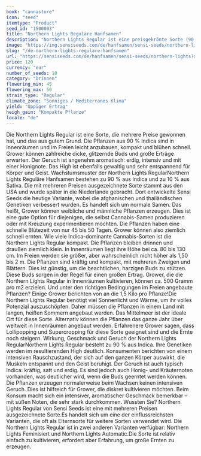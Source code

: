 ```yaml
---
book: "cannastore"
icon: "seed"
itemtype: "Product"
seed_id: "1500003"
title: "Northern Lights Reguläre Hanfsamen"
description: "Northern Lights Regular ist eine preisgekrönte Sorte (90 % Indica/10 % Sativa). Ertrag: bis zu 1,5 Kilo pro Pflanze; Aroma: honigsüß, erdig."
image: "https://img.sensiseeds.com/de/hanfsamen/sensi-seeds/northern-lights-image.png"
slug: "/de-northern-lights-regulare-hanfsamen"
url: "https://sensiseeds.com/de/hanfsamen/sensi-seeds/northern-lights?a_aid=cannastore"
price: 120
currency: "eur"
number_of_seeds: 10
category: "Drinnen"
flowering_min: 45
flowering_max: 50
strain_type: "Regular"
climate_zone: "Sonniges / Mediterranes Klima"
yield: "Üppiger Ertrag"
heigh_gain: "Kompakte Pflanze"
locale: "de"
---
```

Die Northern Lights Regular ist eine Sorte, die mehrere Preise gewonnen hat, und das aus gutem Grund. Die Pflanzen aus 90 % Indica sind in Innenräumen und im Freien leicht anzubauen, kompakt und blühen schnell. Grower können zahlreiche dicke, glitzernde Buds und große Erträge erwarten. Der Geruch ist angenehm aromatisch: erdig, intensiv und mit einer Honignote. Das High ist ebenfalls gewaltig und sehr entspannend für Körper und Geist. Wachstumsmuster der Northern Lights RegularNorthern Lights Reguläre Hanfsamen bestehen zu 90 % aus Indica und zu 10 % aus Sativa. Die mit mehreren Preisen ausgezeichnete Sorte stammt aus den USA und wurde später in die Niederlande gebracht. Dort entwickelte Sensi Seeds die heutige Variante, wobei die afghanischen und thailändischen Genetiken verbessert wurden. Es handelt sich um normale Samen. Das heißt, Grower können weibliche und männliche Pflanzen erzeugen. Dies ist eine gute Option für diejenigen, die selbst Cannabis-Samen produzieren oder mit Kreuzung experimentieren möchten. Die Pflanzen haben eine schnelle Blütezeit von nur 45 bis 50 Tagen. Grower können also ziemlich schnell ernten. Wie viele Indica-dominante Cannabis-Sorten ist die Northern Lights Regular kompakt. Die Pflanzen bleiben drinnen und draußen ziemlich klein. In Innenräumen liegt ihre Höhe bei ca. 80 bis 130 cm. Im Freien werden sie größer, aber wahrscheinlich nicht höher als 1,50 bis 2 m. Die Pflanzen sind kräftig und kompakt, mit mehreren Zweigen und Blättern. Dies ist günstig, um die beachtlichen, harzigen Buds zu stützen. Diese Buds sorgen in der Regel für einen großen Ertrag. Grower, die die Northern Lights Regular in Innenräumen kultivieren, können ca. 500 Gramm pro m2 erzielen. Und unter den richtigen Bedingungen im Freien angebaute Pflanzen? Einige Grower berichten von an die 1,5 Kilo pro Pflanze!Die Northern Lights Regular benötigt viel Sonnenlicht und Wärme, um ihr volles Potenzial auszuschöpfen. Daher müssen die Pflanzen in einem Land mit langen, heißen Sommern angebaut werden. Das Mittelmeer ist der ideale Ort für diese Sorte. Alternativ können die Pflanzen das ganze Jahr über weltweit in Innenräumen angebaut werden. Erfahrenere Grower sagen, dass Lollipopping und Supercropping für diese Sorte geeignet sind und die Ernte noch steigern. Wirkung, Geschmack und Geruch der Northern Lights RegularNorthern Lights Regular besteht zu 90 % aus Indica. Ihre Genetiken werden im resultierenden High deutlich. Konsumenten berichten von einem intensiven Rauschzustand, der sich auf den ganzen Körper auswirkt, die Muskeln entspannt und den Geist beruhigt. Der Geruch ist auch typisch Indica: kräftig, satt und erdig. Es sind jedoch auch Honig- und Kräuternoten vorhanden, was deutlicher wird, wenn die Buds geerntet werden können. Die Pflanzen erzeugen normalerweise beim Wachsen keinen intensiven Geruch. Dies ist hilfreich für Grower, die diskret kultivieren möchten. Beim Konsum macht sich ein intensiver, aromatischer Geschmack bemerkbar – mit süßen Noten, die sehr stark durchkommen. Wussten Sie? Northern Lights Regular von Sensi Seeds ist eine mit mehreren Preisen ausgezeichnete Sorte.Es handelt sich um eine der einflussreichsten Varianten, die oft als Elternsorte für weitere Sorten verwendet wird. Die Northern Lights Regular ist in zwei anderen Varianten verfügbar: Northern Lights Feminisiert und Northern Lights Automatic.Die Sorte ist relativ einfach zu kultivieren, erfordert aber Erfahrung, um große Ernten zu erzeugen.

